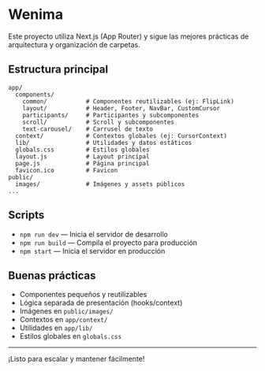 # Wenima

Este proyecto utiliza Next.js (App Router) y sigue las mejores prácticas de arquitectura y organización de carpetas.

## Estructura principal

```
app/
  components/
    common/           # Componentes reutilizables (ej: FlipLink)
    layout/           # Header, Footer, NavBar, CustomCursor
    participants/     # Participantes y subcomponentes
    scroll/           # Scroll y subcomponentes
    text-carousel/    # Carrusel de texto
  context/            # Contextos globales (ej: CursorContext)
  lib/                # Utilidades y datos estáticos
  globals.css         # Estilos globales
  layout.js           # Layout principal
  page.js             # Página principal
  favicon.ico         # Favicon
public/
  images/             # Imágenes y assets públicos
...
```

## Scripts

- `npm run dev` — Inicia el servidor de desarrollo
- `npm run build` — Compila el proyecto para producción
- `npm start` — Inicia el servidor en producción

## Buenas prácticas

- Componentes pequeños y reutilizables
- Lógica separada de presentación (hooks/context)
- Imágenes en `public/images/`
- Contextos en `app/context/`
- Utilidades en `app/lib/`
- Estilos globales en `globals.css`

---

¡Listo para escalar y mantener fácilmente!
